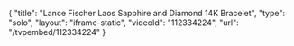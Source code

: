 {
    "title": "Lance Fischer Laos Sapphire and Diamond 14K  Bracelet",
    "type": "solo",
    "layout": "iframe-static",
    "videoId": "112334224",
    "url": "\/tvpembed\/112334224"
}